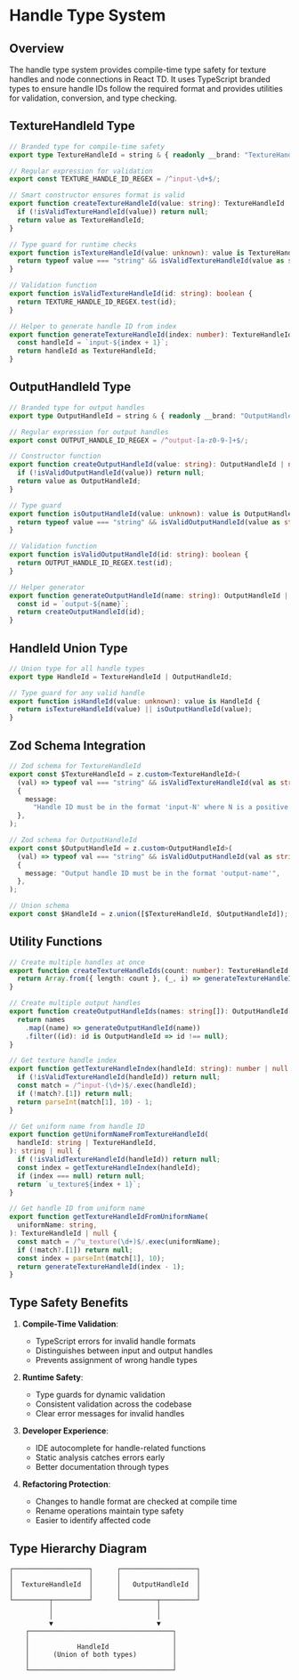 # Handle Type System

## Overview

The handle type system provides compile-time type safety for texture handles and node connections in React TD. It uses TypeScript branded types to ensure handle IDs follow the required format and provides utilities for validation, conversion, and type checking.

## TextureHandleId Type

```typescript
// Branded type for compile-time safety
export type TextureHandleId = string & { readonly __brand: "TextureHandleId" };

// Regular expression for validation
export const TEXTURE_HANDLE_ID_REGEX = /^input-\d+$/;

// Smart constructor ensures format is valid
export function createTextureHandleId(value: string): TextureHandleId | null {
  if (!isValidTextureHandleId(value)) return null;
  return value as TextureHandleId;
}

// Type guard for runtime checks
export function isTextureHandleId(value: unknown): value is TextureHandleId {
  return typeof value === "string" && isValidTextureHandleId(value as string);
}

// Validation function
export function isValidTextureHandleId(id: string): boolean {
  return TEXTURE_HANDLE_ID_REGEX.test(id);
}

// Helper to generate handle ID from index
export function generateTextureHandleId(index: number): TextureHandleId {
  const handleId = `input-${index + 1}`;
  return handleId as TextureHandleId;
}
```

## OutputHandleId Type

```typescript
// Branded type for output handles
export type OutputHandleId = string & { readonly __brand: "OutputHandleId" };

// Regular expression for output handles
export const OUTPUT_HANDLE_ID_REGEX = /^output-[a-z0-9-]+$/;

// Constructor function
export function createOutputHandleId(value: string): OutputHandleId | null {
  if (!isValidOutputHandleId(value)) return null;
  return value as OutputHandleId;
}

// Type guard
export function isOutputHandleId(value: unknown): value is OutputHandleId {
  return typeof value === "string" && isValidOutputHandleId(value as string);
}

// Validation function
export function isValidOutputHandleId(id: string): boolean {
  return OUTPUT_HANDLE_ID_REGEX.test(id);
}

// Helper generator
export function generateOutputHandleId(name: string): OutputHandleId | null {
  const id = `output-${name}`;
  return createOutputHandleId(id);
}
```

## HandleId Union Type

```typescript
// Union type for all handle types
export type HandleId = TextureHandleId | OutputHandleId;

// Type guard for any valid handle
export function isHandleId(value: unknown): value is HandleId {
  return isTextureHandleId(value) || isOutputHandleId(value);
}
```

## Zod Schema Integration

```typescript
// Zod schema for TextureHandleId
export const $TextureHandleId = z.custom<TextureHandleId>(
  (val) => typeof val === "string" && isValidTextureHandleId(val as string),
  {
    message:
      "Handle ID must be in the format 'input-N' where N is a positive integer",
  },
);

// Zod schema for OutputHandleId
export const $OutputHandleId = z.custom<OutputHandleId>(
  (val) => typeof val === "string" && isValidOutputHandleId(val as string),
  {
    message: "Output handle ID must be in the format 'output-name'",
  },
);

// Union schema
export const $HandleId = z.union([$TextureHandleId, $OutputHandleId]);
```

## Utility Functions

```typescript
// Create multiple handles at once
export function createTextureHandleIds(count: number): TextureHandleId[] {
  return Array.from({ length: count }, (_, i) => generateTextureHandleId(i));
}

// Create multiple output handles
export function createOutputHandleIds(names: string[]): OutputHandleId[] {
  return names
    .map((name) => generateOutputHandleId(name))
    .filter((id): id is OutputHandleId => id !== null);
}

// Get texture handle index
export function getTextureHandleIndex(handleId: string): number | null {
  if (!isValidTextureHandleId(handleId)) return null;
  const match = /^input-(\d+)$/.exec(handleId);
  if (!match?.[1]) return null;
  return parseInt(match[1], 10) - 1;
}

// Get uniform name from handle ID
export function getUniformNameFromTextureHandleId(
  handleId: string | TextureHandleId,
): string | null {
  if (!isValidTextureHandleId(handleId)) return null;
  const index = getTextureHandleIndex(handleId);
  if (index === null) return null;
  return `u_texture${index + 1}`;
}

// Get handle ID from uniform name
export function getTextureHandleIdFromUniformName(
  uniformName: string,
): TextureHandleId | null {
  const match = /^u_texture(\d+)$/.exec(uniformName);
  if (!match?.[1]) return null;
  const index = parseInt(match[1], 10);
  return generateTextureHandleId(index - 1);
}
```

## Type Safety Benefits

1. **Compile-Time Validation**:

   - TypeScript errors for invalid handle formats
   - Distinguishes between input and output handles
   - Prevents assignment of wrong handle types

2. **Runtime Safety**:

   - Type guards for dynamic validation
   - Consistent validation across the codebase
   - Clear error messages for invalid handles

3. **Developer Experience**:

   - IDE autocomplete for handle-related functions
   - Static analysis catches errors early
   - Better documentation through types

4. **Refactoring Protection**:
   - Changes to handle format are checked at compile time
   - Rename operations maintain type safety
   - Easier to identify affected code

## Type Hierarchy Diagram

```
┌───────────────────┐      ┌───────────────────┐
│                   │      │                   │
│  TextureHandleId  │      │   OutputHandleId  │
│                   │      │                   │
└─────────┬─────────┘      └─────────┬─────────┘
          │                          │
          │                          │
          ▼                          ▼
    ┌────────────────────────────────────┐
    │                                    │
    │            HandleId                │
    │      (Union of both types)         │
    │                                    │
    └────────────────────────────────────┘
```
